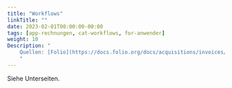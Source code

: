 ```yaml
---
title: "Workflows"
linkTitle: ""
date: 2023-02-01T00:00:00-00:00
tags: [app-rechnungen, cat-workflows, for-anwender]
weight: 10
Description: "
    Quellen: [Folio](https://docs.folio.org/docs/acquisitions/invoices/#creating-an-invoice) <!-- & [GBV](https://info.gebev.de/pages/viewpage.action?pageId=851345652) -->
    "
---
```


Siehe Unterseiten.
